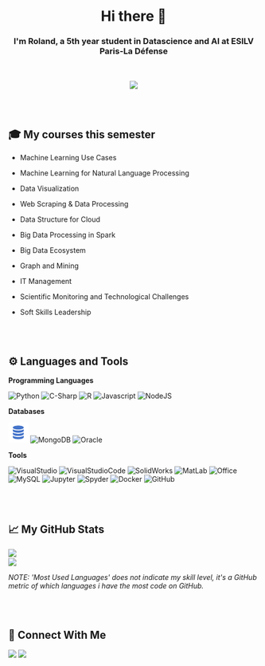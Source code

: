 <h1 align="center">Hi there 👋</h1>
<h3 align="center">I'm Roland, a 5th year student in Datascience and AI at ESILV Paris-La Défense</h3>

<br/>

<p align="center"><img align="center" src="https://media.giphy.com/media/QpVUMRUJGokfqXyfa1/giphy.gif" width="400px"></p>

<br/>
<br/>

<h2>🎓 My courses this semester</h2>

- Machine Learning Use Cases

- Machine Learning for Natural Language Processing

- Data Visualization

- Web Scraping & Data Processing

- Data Structure for Cloud

- Big Data Processing in Spark

- Big Data Ecosystem

- Graph and Mining

- IT Management

- Scientific Monitoring and Technological Challenges

- Soft Skills Leadership


<br/>
<br/>

<h2>⚙️ Languages and Tools</h2>

**Programming Languages**

<img title="Python" alt="Python" width="40px" src="https://img.icons8.com/color/48/000000/python--v2.png" />  <img title="C-Sharp" alt="C-Sharp" width="40px" src="https://img.icons8.com/color/48/000000/c-sharp-logo.png"/>  <img title="R" alt="R" width="40px" src="https://img.icons8.com/external-becris-flat-becris/64/000000/external-r-data-science-becris-flat-becris.png"/>  <img title="Javascript" alt="Javascript" width="40px" src="https://img.icons8.com/ios-filled/50/000000/javascript-logo.png"/>  <img title="NodeJS" alt="NodeJS" width="40px"  src="https://img.icons8.com/color/48/000000/nodejs.png"/>

**Databases**

<img title="SQL" alt="SQL" width="40px" src="https://raw.githubusercontent.com/github/explore/master/topics/sql/sql.png">   <img title="MongoDB" alt="MongoDB" width="40px" src="https://cdn.icon-icons.com/icons2/2415/PNG/512/mongodb_original_wordmark_logo_icon_146425.png"> <img title="Oracle" alt="Oracle" width="40px" src="https://img.icons8.com/color/48/000000/oracle-logo.png"/>

**Tools**

<img title="VisualStudio" alt="VisualStudio" width="40px" src="https://img.icons8.com/color/48/000000/visual-studio.png"/>  <img title="VisualStudioCode" alt="VisualStudioCode" width="40px" src="https://img.icons8.com/fluency/48/000000/visual-studio-code-2019.png"/>  <img title="SolidWorks" alt="SolidWorks" width="40px" src="https://img.icons8.com/color/48/000000/solidworks.png"/>  <img title="MatLab" alt="MatLab" width="40px" src="https://img.icons8.com/fluency/48/000000/matlab.png"/>  <img title="Office" alt="Office" width="40px" src="https://img.icons8.com/color/48/000000/microsoft-office-2019.png"/>  <img title="MySQL" alt="MySQL" width="40px" src="https://img.icons8.com/color/48/000000/mysql-logo.png"/>  <img title="Jupyter" alt="Jupyter" width="40px" src="https://img.icons8.com/fluency/48/000000/jupyter.png"/>  <img title="Spyder" alt="Spyder" width="40px" src="https://img.icons8.com/fluency/48/000000/spyder-ide.png"/>  <img title="Docker" alt="Docker" src="https://img.icons8.com/fluency/48/000000/docker.png"/>  <img title="GitHub" alt="GitHub" width="40px" src="https://img.icons8.com/ios-filled/50/000000/github.png"/>

<br/>
<br/>

<h2>📈 My GitHub Stats</h2>

<a align="center" href="https://github.com/anuraghazra/github-readme-stats">
  <img align="center" src="https://github-readme-stats.vercel.app/api?username=rolanddenizot&show_icons=true&theme=cobalt" />
</a>
<br/>
<a align="center" href="https://github.com/anuraghazra/convoychat">
  <img align="center" src="https://github-readme-stats.vercel.app/api/top-langs/?username=rolanddenizot&layout=compact&theme=cobalt" />
</a>

<i>NOTE: 'Most Used Languages' does not indicate my skill level, it's a GitHub metric of which languages i have the most code on GitHub.</i>

<br/>
<br/>

<h2>💬 Connect With Me</h2>

<a href = "https://www.linkedin.com/in/rolanddenizot/" target="_blank"><img width="40px" src="https://img.icons8.com/fluency/48/000000/linkedin.png"/></a>
<a href = "mailto:roland.denizot@edu.devinci.fr" target="_blank"><img width="40px" src="https://img.icons8.com/color/48/000000/apple-mail.png"/></a>
